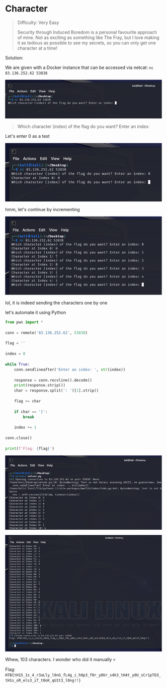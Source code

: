 # Character

> Difficulty: Very Easy
>
> Security through Induced Boredom is a personal favourite approach of mine. Not as exciting as something like The Fray, but I love making it as tedious as possible to see my secrets, so you can only get one character at a time!

Solution:

We are given with a Docker instance that can be accessed via netcat: `nc 83.136.252.62 53838`

![image](1.png)

> Which character (index) of the flag do you want? Enter an index: 

Let's enter 0 as a test

![image](2.png)

hmm, let's continue by incrementing

![image](3.png)

lol, it is indeed sending the characters one by one

let's automate it using Python

```python
from pwn import *

conn = remote('83.136.252.62', 53838)

flag = ''

index = 0

while True:
    conn.sendlineafter('Enter an index: ', str(index))

    response = conn.recvline().decode()
    print(response.strip())
    char = response.split(': ')[1].strip()

    flag += char

    if char == '}':
        break

    index += 1

conn.close()

print(f'Flag: {flag}')
```

![image](4.png)

![image](5.png)

Whew, 103 characters. I wonder who did it manually 💀

Flag: `HTB{tH15_1s_4_r3aLly_l0nG_fL4g_i_h0p3_f0r_y0Ur_s4k3_tH4t_y0U_sCr1pTEd_tH1s_oR_els3_iT_t0oK_qU1t3_l0ng!!}`
